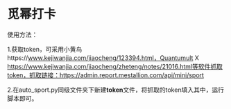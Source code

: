 # 觅幂打卡

使用方法：

1.获取token，可采用小黄鸟https://www.kejiwanjia.com/jiaocheng/123394.html，Quantumult X https://www.kejiwanjia.com/jiaocheng/zheteng/notes/21016.html等软件抓取token，抓取链接：https://admin.report.mestallion.com/api/mini/sport

2.在auto_sport.py同级文件夹下新建**token**文件，将抓取的token填入其中，运行脚本即可。